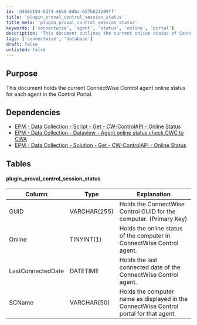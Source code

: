 ```yaml
---
id: 'd468b194-6df4-46b0-8dbc-657b623209ff'
title: 'plugin_proval_control_session_status'
title_meta: 'plugin_proval_control_session_status'
keywords: ['connectwise', 'agent', 'status', 'online', 'portal']
description: 'This document outlines the current online status of ConnectWise Control agents within the Control Portal, detailing dependencies and the structure of the relevant database table.'
tags: ['connectwise', 'database']
draft: false
unlisted: false
---
```


## Purpose

This document holds the current ConnectWise Control agent online status for each agent in the Control Portal.

## Dependencies

- [EPM - Data Collection - Script - Get - CW-ControlAPI - Online Status](<../scripts/Get - CW-ControlAPI - Online Status.md>)
- [EPM - Data Collection - Dataview - Agent online status check CWC to CWA](<../dataviews/Agent online status check CWC to CWA.md>)
- [EPM - Data Collection - Solution - Get - CW-ControlAPI - Online Status](<../../solutions/Get - CW-ControlAPI - Online Status.md>)

## Tables

#### plugin_proval_control_session_status

| Column              | Type         | Explanation                                                                                     |
|---------------------|--------------|-------------------------------------------------------------------------------------------------|
| GUID                 | VARCHAR(255) | Holds the ConnectWise Control GUID for the computer. (Primary Key)                            |
| Online              | TINYINT(1)   | Holds the online status of the computer in ConnectWise Control agent.                         |
| LastConnectedDate   | DATETIME     | Holds the last connected date of the ConnectWise Control agent.                               |
| SCName              | VARCHAR(50)  | Holds the computer name as displayed in the ConnectWise Control portal for that agent.       |



